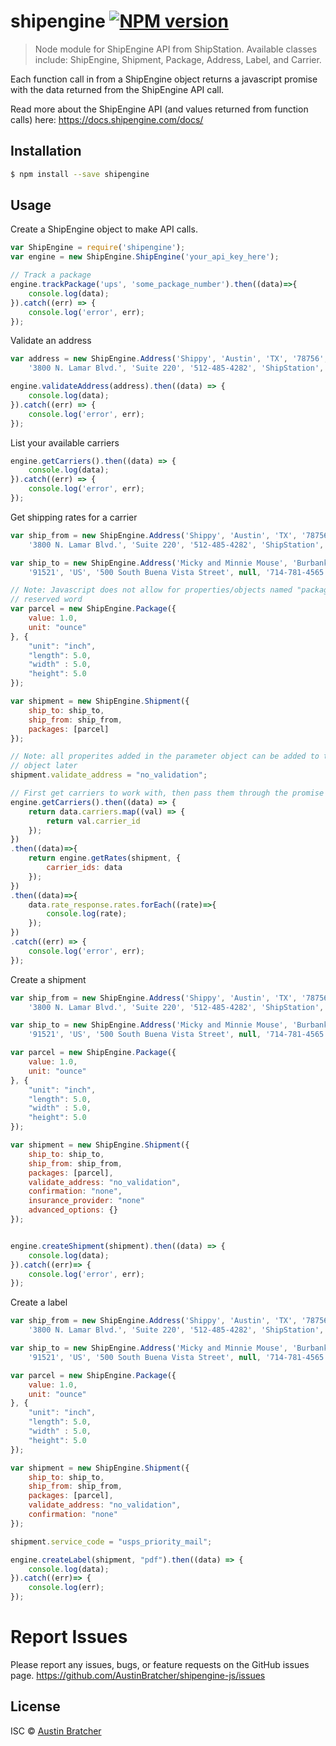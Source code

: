 # shipengine [![NPM version](https://badge.fury.io/js/shipengine.svg)](https://npmjs.org/package/shipengine)

> Node module for ShipEngine API from ShipStation. 
Available classes include: ShipEngine, Shipment, Package, Address, Label, and Carrier.

Each function call in from a ShipEngine object returns a javascript promise with the data returned from the ShipEngine API call. 

Read more about the ShipEngine API (and values returned from function calls) here: https://docs.shipengine.com/docs/


## Installation

```sh
$ npm install --save shipengine
```

## Usage

Create a ShipEngine object to make API calls. 
```js
var ShipEngine = require('shipengine');
var engine = new ShipEngine.ShipEngine('your_api_key_here'); 

// Track a package
engine.trackPackage('ups', 'some_package_number').then((data)=>{
    console.log(data); 
}).catch((err) => {
    console.log('error', err); 
});
```

Validate an address 
```js
var address = new ShipEngine.Address('Shippy', 'Austin', 'TX', '78756', 'US', 
    '3800 N. Lamar Blvd.', 'Suite 220', '512-485-4282', 'ShipStation', 'no'); 

engine.validateAddress(address).then((data) => {
    console.log(data); 
}).catch((err) => {
    console.log('error', err); 
});
```

List your available carriers
```js
engine.getCarriers().then((data) => {
    console.log(data); 
}).catch((err) => {
    console.log('error', err); 
});
```


Get shipping rates for a carrier
```js
var ship_from = new ShipEngine.Address('Shippy', 'Austin', 'TX', '78756', 'US', 
    '3800 N. Lamar Blvd.', 'Suite 220', '512-485-4282', 'ShipStation', 'no'); 

var ship_to = new ShipEngine.Address('Micky and Minnie Mouse', 'Burbank', 'CA', 
    '91521', 'US', '500 South Buena Vista Street', null, '714-781-4565');

// Note: Javascript does not allow for properties/objects named "package," as it is a 
// reserved word
var parcel = new ShipEngine.Package({
    value: 1.0, 
    unit: "ounce"
}, {
    "unit": "inch", 
    "length": 5.0, 
    "width" : 5.0, 
    "height": 5.0
});

var shipment = new ShipEngine.Shipment({
    ship_to: ship_to, 
    ship_from: ship_from,
    packages: [parcel]
});

// Note: all properites added in the parameter object can be added to the shipment 
// object later
shipment.validate_address = "no_validation"; 

// First get carriers to work with, then pass them through the promise chain
engine.getCarriers().then((data) => {
    return data.carriers.map((val) => {
        return val.carrier_id
    }); 
})
.then((data)=>{
    return engine.getRates(shipment, {
        carrier_ids: data
    });
})
.then((data)=>{
    data.rate_response.rates.forEach((rate)=>{
        console.log(rate); 
    }); 
})
.catch((err) => {
    console.log('error', err); 
});
```

Create a shipment
```js
var ship_from = new ShipEngine.Address('Shippy', 'Austin', 'TX', '78756', 'US', 
    '3800 N. Lamar Blvd.', 'Suite 220', '512-485-4282', 'ShipStation', 'no'); 

var ship_to = new ShipEngine.Address('Micky and Minnie Mouse', 'Burbank', 'CA', 
    '91521', 'US', '500 South Buena Vista Street', null, '714-781-4565');

var parcel = new ShipEngine.Package({
    value: 1.0, 
    unit: "ounce"
}, {
    "unit": "inch", 
    "length": 5.0, 
    "width" : 5.0, 
    "height": 5.0
});

var shipment = new ShipEngine.Shipment({
    ship_to: ship_to, 
    ship_from: ship_from,
    packages: [parcel], 
    validate_address: "no_validation",
    confirmation: "none", 
    insurance_provider: "none"
    advanced_options: {}
});


engine.createShipment(shipment).then((data) => {
    console.log(data); 
}).catch((err)=> {  
    console.log('error', err); 
});
```


Create a label
```js
var ship_from = new ShipEngine.Address('Shippy', 'Austin', 'TX', '78756', 'US', 
    '3800 N. Lamar Blvd.', 'Suite 220', '512-485-4282', 'ShipStation', 'no'); 

var ship_to = new ShipEngine.Address('Micky and Minnie Mouse', 'Burbank', 'CA', 
    '91521', 'US', '500 South Buena Vista Street', null, '714-781-4565');

var parcel = new ShipEngine.Package({
    value: 1.0, 
    unit: "ounce"
}, {
    "unit": "inch", 
    "length": 5.0, 
    "width" : 5.0, 
    "height": 5.0
});

var shipment = new ShipEngine.Shipment({
    ship_to: ship_to, 
    ship_from: ship_from,
    packages: [parcel], 
    validate_address: "no_validation",
    confirmation: "none"
});

shipment.service_code = "usps_priority_mail";

engine.createLabel(shipment, "pdf").then((data) => {
    console.log(data);
}).catch((err)=> {
    console.log(err);
});
```

# Report Issues

Please report any issues, bugs, or feature requests on the GitHub issues page. https://github.com/AustinBratcher/shipengine-js/issues

## License

ISC © [Austin Bratcher](www.austinbratcher.com)

